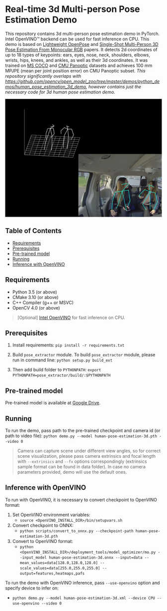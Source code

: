# Real-time 3d Multi-person Pose Estimation Demo

This repository contains 3d multi-person pose estimation demo in PyTorch. Intel OpenVINO&trade; backend can be used for fast inference on CPU. This demo is based on [Lightweight OpenPose](https://arxiv.org/pdf/1811.12004.pdf) and [Single-Shot Multi-Person 3D Pose Estimation From Monocular RGB](https://arxiv.org/pdf/1712.03453.pdf) papers. It detects 2d coordinates of up to 18 types of keypoints: ears, eyes, nose, neck, shoulders, elbows, wrists, hips, knees, and ankles, as well as their 3d coordinates. It was trained on [MS COCO](http://cocodataset.org/#home) and [CMU Panoptic](http://domedb.perception.cs.cmu.edu/) datasets and achieves 100 mm MPJPE (mean per joint position error) on CMU Panoptic subset. *This repository significantly overlaps with https://github.com/opencv/open_model_zoo/tree/master/demos/python_demos/human_pose_estimation_3d_demo, however contains just the necessary code for 3d human pose estimation demo.*

<p align="center">
  <img src="data/human_pose_estimation_3d_demo.jpg" />
</p>

## Table of Contents

* [Requirements](#requirements)
* [Prerequisites](#prerequisites)
* [Pre-trained model](#pre-trained-model)
* [Running](#running)
* [Inference with OpenVINO](#inference-openvino)

## Requirements
* Python 3.5 (or above)
* CMake 3.10 (or above)
* C++ Compiler (g++ or MSVC)
* OpenCV 4.0 (or above)

> [Optional] [Intel OpenVINO](https://software.intel.com/en-us/openvino-toolkit) for fast inference on CPU.

## Prerequisites
1. Install requirements:
`pip install -r requirements.txt`

2. Build `pose_extractor` module. To build `pose_extractor` module, please run in command line:
`python setup.py build_ext`

3. Then add build folder to `PYTHONPATH`:
`export PYTHONPATH=pose_extractor/build/:$PYTHONPATH`

## Pre-trained model <a name="pre-trained-model"/>

Pre-trained model is available at [Google Drive](https://drive.google.com/file/d/1niBUbUecPhKt3GyeDNukobL4OQ3jqssH/view?usp=sharing).

## Running

To run the demo, pass path to the pre-trained checkpoint and camera id (or path to video file):
`python demo.py --model human-pose-estimation-3d.pth --video 0`

> Camera can capture scene under different view angles, so for correct scene visualization, please pass camera extrinsics and focal length with `--extrinsics` and `--fx` options correspondingly (extrinsics sample format can be found in data folder). In case no camera parameters provided, demo will use the default ones.

## Inference with OpenVINO <a name="inference-openvino"/>

To run with OpenVINO, it is necessary to convert checkpoint to OpenVINO format:
1. Set OpenVINO environment variables:
    * `source <OpenVINO_INSTALL_DIR>/bin/setupvars.sh`
2. Convert checkpoint to ONNX:
    * `python scripts/convert_to_onnx.py --checkpoint-path human-pose-estimation-3d.pth`
3. Convert to OpenVINO format:
    * `python <OpenVINO_INSTALL_DIR>/deployment_tools/model_optimizer/mo.py --input_model human-pose-estimation-3d.onnx --input=data --mean_values=data[128.0,128.0,128.0] --scale_values=data[255.0,255.0,255.0] --output=features,heatmaps,pafs`

To run the demo with OpenVINO inference, pass `--use-openvino` option and specify device to infer on:

* `python demo.py --model human-pose-estimation-3d.xml --device CPU --use-openvino --video 0`

